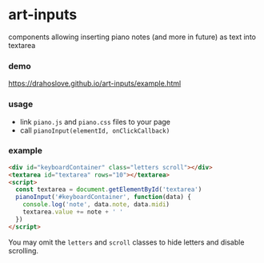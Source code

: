 # art-inputs
components allowing inserting piano notes (and more in future) as text into textarea

### demo
https://drahoslove.github.io/art-inputs/example.html

### usage
  - link `piano.js` and `piano.css` files to your page
  - call `pianoInput(elementId, onClickCallback)`

### example
```html
<div id="keyboardContainer" class="letters scroll"></div>
<textarea id="textarea" rows="10"></textarea>
<script>
  const textarea = document.getElementById('textarea')
  pianoInput('#keyboardContainer', function(data) {
    console.log('note', data.note, data.midi)
    textarea.value += note + ' '
  })
</script>
```

You may omit the `letters` and `scroll` classes to hide letters and disable scrolling.
